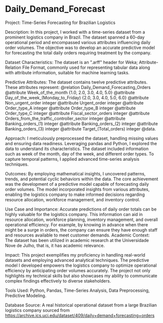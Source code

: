 # Daily_Demand_Forecast
Project: 
Time-Series Forecasting for Brazilian Logistics

Description:
In this project, I worked with a time-series dataset from a prominent logistics company in Brazil. The dataset spanned a 60-day operational period and encompassed various attributes influencing daily order volumes. The objective was to develop an accurate predictive model for forecasting the total daily orders requiring treatment by the company.

Dataset Characteristics:
The dataset is an ".arff" header for Weka; Attribute-Relation File Format, commonly used for representing tabular data along with attribute information, suitable for machine learning tasks.

Predictive Attributes: 
The dataset contains twelve predictive attributes. These attributes represent:
@relation Daily_Demand_Forecasting_Orders
@attribute Week_of_the_month {1.0, 2.0, 3.0, 4.0, 5.0}
@attribute Day_of_the_week_(Monday_to_Friday) {2.0, 3.0, 4.0, 5.0, 6.0}
@attribute Non_urgent_order integer
@attribute Urgent_order integer
@attribute Order_type_A integer
@attribute Order_type_B integer
@attribute Order_type_C integer
@attribute Fiscal_sector_orders integer
@attribute Orders_from_the_traffic_controller_sector integer
@attribute Banking_orders_(1) integer
@attribute Banking_orders_(2) integer
@attribute Banking_orders_(3) integer
@attribute Target_(Total_orders) integer
@data. 

Approach:
I meticulously preprocessed the dataset, handling missing values and ensuring data readiness. Leveraging pandas and Python, I explored the data to understand its characteristics. The dataset included information such as week of the month, day of the week, and different order types. To capture temporal patterns, I applied advanced time-series analysis techniques.

Outcomes:
By employing mathematical insights, I uncovered patterns, trends, and potential cyclic behaviors within the data. The core achievement was the development of a predictive model capable of forecasting daily order volumes. The model incorporated insights from various attributes, enabling the logistics company to make informed decisions regarding resource allocation, workforce management, and inventory control.

Use Case and Importance:
Accurate predictions of daily order totals can be highly valuable for the logistics company. This information can aid in resource allocation, workforce planning, inventory management, and overall operational efficiency. For example, by knowing in advance when there might be a surge in orders, the company can ensure they have enough staff and resources available to meet customer demands.
Academic Context: The dataset has been utilized in academic research at the Universidade Nove de Julho, that is, it has academic relevance.

Impact:
This project exemplifies my proficiency in handling real-world datasets and employing advanced analytical techniques. The predictive model I developed empowers the logistics company to optimize operational efficiency by anticipating order volumes accurately. The project not only highlights my technical skills but also showcases my ability to communicate complex findings effectively to diverse stakeholders.

Tools Used:
Python, Pandas, Time-Series Analysis, Data Preprocessing, Predictive Modeling.

Database Source: A real historical operational dataset from a large Brazilian logistics company sourced from https://archive.ics.uci.edu/dataset/409/daily+demand+forecasting+orders
